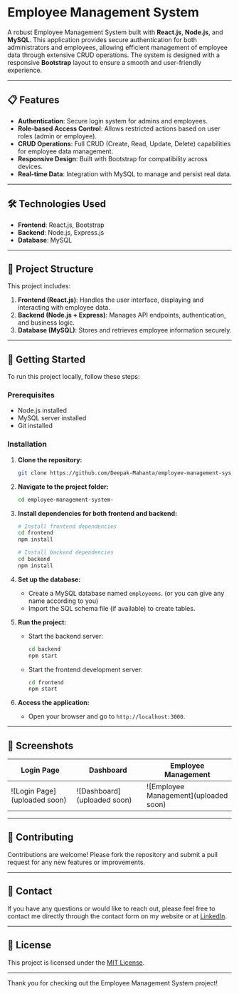 # Employee Management System

A robust Employee Management System built with **React.js**, **Node.js**, and **MySQL**. This application provides secure authentication for both administrators and employees, allowing efficient management of employee data through extensive CRUD operations. The system is designed with a responsive **Bootstrap** layout to ensure a smooth and user-friendly experience.

---

## 📋 Features

- **Authentication**: Secure login system for admins and employees.
- **Role-based Access Control**: Allows restricted actions based on user roles (admin or employee).
- **CRUD Operations**: Full CRUD (Create, Read, Update, Delete) capabilities for employee data management.
- **Responsive Design**: Built with Bootstrap for compatibility across devices.
- **Real-time Data**: Integration with MySQL to manage and persist real data.

---

## 🛠️ Technologies Used

- **Frontend**: React.js, Bootstrap
- **Backend**: Node.js, Express.js
- **Database**: MySQL

---

## 📂 Project Structure

This project includes:

1. **Frontend (React.js)**: Handles the user interface, displaying and interacting with employee data.
2. **Backend (Node.js + Express)**: Manages API endpoints, authentication, and business logic.
3. **Database (MySQL)**: Stores and retrieves employee information securely.

---

## 🚀 Getting Started

To run this project locally, follow these steps:

### Prerequisites

- Node.js installed
- MySQL server installed
- Git installed

### Installation

1. **Clone the repository:**
    ```bash
    git clone https://github.com/Deepak-Mahanta/employee-management-system-.git
    ```
2. **Navigate to the project folder:**
    ```bash
    cd employee-management-system-
    ```

3. **Install dependencies for both frontend and backend:**
    ```bash
    # Install frontend dependencies
    cd frontend
    npm install

    # Install backend dependencies
    cd backend
    npm install
    ```

4. **Set up the database:**

    - Create a MySQL database named `employeems`. (or you can give any name according to you)
    - Import the SQL schema file (if available) to create tables.

5. **Run the project:**

    - Start the backend server:
      ```bash
      cd backend
      npm start
      ```
    - Start the frontend development server:
      ```bash
      cd frontend
      npm start
      ```

6. **Access the application:**

    - Open your browser and go to `http://localhost:3000`.

---

## 📸 Screenshots

| Login Page | Dashboard | Employee Management |
|------------|-----------|---------------------|
| ![Login Page](uploaded soon) | ![Dashboard](uploaded soon) | ![Employee Management](uploaded soon) |

---

## 🤝 Contributing

Contributions are welcome! Please fork the repository and submit a pull request for any new features or improvements.

---

## 📧 Contact

If you have any questions or would like to reach out, please feel free to contact me directly through the contact form on my website or at [LinkedIn](https://www.linkedin.com/in/contactdeepk/).

---

## 📝 License

This project is licensed under the [MIT License](LICENSE).

---

Thank you for checking out the Employee Management System project!
